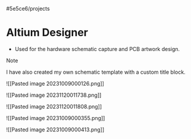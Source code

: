 #5e5ce6/projects 

# Altium Designer

- Used for the hardware schematic capture and PCB artwork design.

> [!note]
> I have also created my own schematic template with a custom title block.

![[Pasted image 20231009000126.png]]

![[Pasted image 20231120011738.png]]

![[Pasted image 20231120011808.png]]

![[Pasted image 20231009000355.png]]

![[Pasted image 20231009000413.png]]
